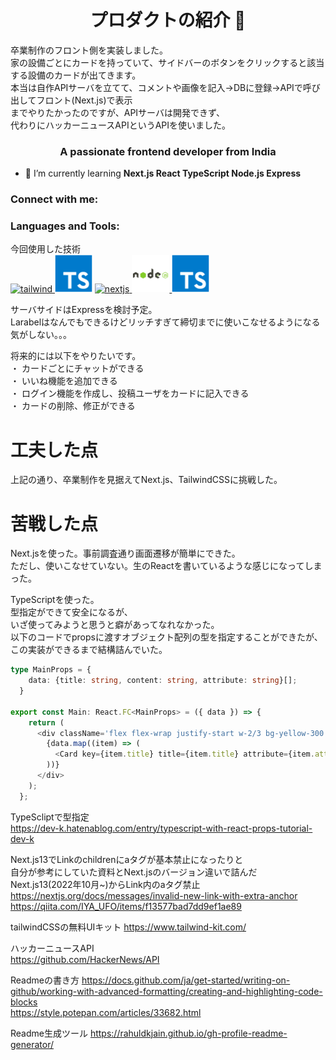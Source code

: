 <h1 align="center">プロダクトの紹介 👋</h1>

卒業制作のフロント側を実装しました。 <br>
家の設備ごとにカードを持っていて、サイドバーのボタンをクリックすると該当する設備のカードが出てきます。 <br>
本当は自作APIサーバを立てて、コメントや画像を記入→DBに登録→APIで呼び出してフロント(Next.js)で表示 <br>
までやりたかったのですが、APIサーバは開発できず、<br>
代わりにハッカーニュースAPIというAPIを使いました。<br>

<h3 align="center">A passionate frontend developer from India</h3>

- 🌱 I’m currently learning **Next.js React TypeScript Node.js Express**

<h3 align="left">Connect with me:</h3>
<p align="left">
</p>

<h3 align="left">Languages and Tools:</h3>
<p align="left">

今回使用した技術<br>
<a href="https://tailwindcss.com/" target="_blank" rel="noreferrer"> <img src="https://www.vectorlogo.zone/logos/tailwindcss/tailwindcss-icon.svg" alt="tailwind" width="60" height="60"/> </a> 
<a href="https://www.typescriptlang.org/" target="_blank" rel="noreferrer"> <img src="https://raw.githubusercontent.com/devicons/devicon/master/icons/typescript/typescript-original.svg" alt="typescript" width="60" height="60"/></a> 
<a href="https://nextjs.org/" target="_blank" rel="noreferrer"> <img src="https://cdn.worldvectorlogo.com/logos/nextjs-2.svg" alt="nextjs" width="60" height="60"/> </a>
<a href="https://nodejs.org" target="_blank" rel="noreferrer"> <img src="https://raw.githubusercontent.com/devicons/devicon/master/icons/nodejs/nodejs-original-wordmark.svg" alt="nodejs" width="60" height="60"/> </a>
<a href="https://www.typescriptlang.org/" target="_blank" rel="noreferrer"> <img src="https://raw.githubusercontent.com/devicons/devicon/master/icons/typescript/typescript-original.svg" alt="typescript" width="60" height="60"/> </a>


サーバサイドはExpressを検討予定。<br>
Larabelはなんでもできるけどリッチすぎて締切までに使いこなせるようになる気がしない。。。<br>

将来的には以下をやりたいです。<br>
・ カードごとにチャットができる<br>
・ いいね機能を追加できる<br>
・ ログイン機能を作成し、投稿ユーザをカードに記入できる<br>
・ カードの削除、修正ができる<br>




# 工夫した点
上記の通り、卒業制作を見据えてNext.js、TailwindCSSに挑戦した。<br>

    
    
# 苦戦した点
Next.jsを使った。事前調査通り画面遷移が簡単にできた。<br>
ただし、使いこなせていない。生のReactを書いているような感じになってしまった。<br>

TypeScriptを使った。<br>
型指定ができて安全になるが、<br>
いざ使ってみようと思うと癖があってなれなかった。<br>
以下のコードでpropsに渡すオブジェクト配列の型を指定することができたが、
この実装ができるまで結構詰んでいた。
```TypeScript
type MainProps = {
    data: {title: string, content: string, attribute: string}[];
  }

export const Main: React.FC<MainProps> = ({ data }) => {
    return (
      <div className='flex flex-wrap justify-start w-2/3 bg-yellow-300'>
        {data.map((item) => (
          <Card key={item.title} title={item.title} attribute={item.attribute} />
        ))}
      </div>
    );
  };

```




TypeScliptで型指定<br>
https://dev-k.hatenablog.com/entry/typescript-with-react-props-tutorial-dev-k

    
Next.js13でLinkのchildrenにaタグが基本禁止になったりと<br>
自分が参考にしていた資料とNext.jsのバージョン違いで詰んだ<br>
Next.js13(2022年10月~)からLink内のaタグ禁止<br>
https://nextjs.org/docs/messages/invalid-new-link-with-extra-anchor
<br>
https://qiita.com/IYA_UFO/items/f13577bad7dd9ef1ae89
<br>

tailwindCSSの無料UIキット
https://www.tailwind-kit.com/
<br>

ハッカーニュースAPI<br>
https://github.com/HackerNews/API
<br>

Readmeの書き方
https://docs.github.com/ja/get-started/writing-on-github/working-with-advanced-formatting/creating-and-highlighting-code-blocks
<br>
https://style.potepan.com/articles/33682.html
<br>

Readme生成ツール
https://rahuldkjain.github.io/gh-profile-readme-generator/
<br>
